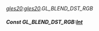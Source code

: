 _[gles20](../../modules/gles20/gles20-module.md):[gles20](../../modules/gles20/gles20-module.md).GL\_BLEND\_DST\_RGB_
##### Const GL\_BLEND\_DST\_RGB:[Int](../../modules/wonkey/wonkey-types-int.md)
